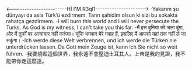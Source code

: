 <-----------------------Hİ I'M R3ql1-------------------->
-Yakarım şu dünyayı da asla Türk’ü ezdirmem. Tanrı şahidim olsun ki sizi bu sokakta rahatça gezdirmem.
-I will burn this world and I will never persecute the Turks. As God is my witness, I can't take you this far.
-मैं इस दुनिया को जला दूंगा, और मैं तुर्कों पर अत्याचार नहीं करूंगा। चूंकि भगवान मेरे गवाह हैं, इसलिए मैं आपको यहां तक ​​नहीं ले जा सकूंगा।
-Ich werde diese Welt verbrennen, und ich werde die Türken nie unterdrücken lassen. Da Gott mein Zeuge ist, kann ich Sie nicht so weit führen.
-我要燒毀這個世界，我永遠不會壓迫土耳其人。上帝是我的見證，我不能帶你走這麼遠。
